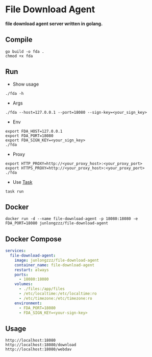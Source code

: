 # File Download Agent

**file download agent server written in golang.**

## Compile

```shell
go build -o fda .
chmod +x fda
```

## Run

- Show usage

```shell
./fda -h
```

- Args

```shell
./fda --host=127.0.0.1 --port=18080 --sign-key=<your_sign_key>
```

- Env

```shell
export FDA_HOST=127.0.0.1
export FDA_PORT=18080
export FDA_SIGN_KEY=<your_sign_key>
./fda
```

- Proxy

```shell
export HTTP_PROXY=http://<your_proxy_host>:<your_proxy_port>
export HTTPS_PROXY=http://<your_proxy_host>:<your_proxy_port>
./fda
```

- Use [Task](https://taskfile.dev)

```shell
task run
```

## Docker

```shell
docker run -d --name file-download-agent -p 18080:18080 -e FDA_PORT=18080 junlongzzz/file-download-agent
```

## Docker Compose

```yaml
services:
  file-download-agent:
    image: junlongzzz/file-download-agent
    container_name: file-download-agent
    restart: always
    ports:
      - 18080:18080
    volumes:
      - ./files:/app/files
      - /etc/localtime:/etc/localtime:ro
      - /etc/timezone:/etc/timezone:ro
    environment:
      - FDA_PORT=18080
      - FDA_SIGN_KEY=<your-sign-key>
```

## Usage

```text
http://localhost:18080
http://localhost:18080/download
http://localhost:18080/webdav
```
